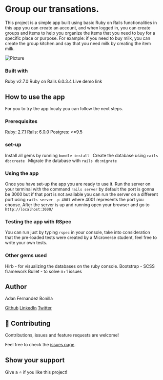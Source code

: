 # Group our transations.
This project is a simple app built using basic Ruby on Rails functionalities in this app you can create an account, and when logged in, you can create   groups and items to help you organize the items that you need to buy for a specific place or purpose.
For example: if you need to buy milk, you can create the group kitchen and say that you need milk by creating the item milk.

![Picture](app/assets/images/groups_page.jpg)

### Built with
Ruby v2.7.0
Ruby on Rails 6.0.3.4
Live demo link

## How to use the app
For you to try the app localy you can follow the next steps.

### Prerequisites
Ruby: 2.7.1
Rails: 6.0.0
Postgres: >=9.5
### set-up
Install all gems by running  `bundle install `
Create the database using `rails db:create `
Migrate the database with `rails db:migrate `
### Using the app
Once you have set-up the app you are ready to use it.
Run the server on your terminal with the command `rails server` by default the port is gonna be 3000 but if that port is not available you can run the server on a different port using `rails server -p 4001` where 4001 represents the port you choose.
After the server is up and running open your browser and go to `http://localhost:3000/`
### Testing the app with RSpec
You can run just by typing `rspec` in your console, take into consideration that the pre-loaded tests were created by a Microverse student, feel free to write your own tests.
### Other gems used
Hirb - for visualizing the databases on the ruby console.
Bootstrap - SCSS framework
Bullet - to solve n+1 issues

## Author
Adan Fernandez Bonilla

[Github](https://github.com/balerum03)
[LinkedIn](https://www.linkedin.com/in/adan-fernandez-bonilla/)
[Twitter](https://twitter.com/balerum03)

## 🤝 Contributing

Contributions, issues and feature requests are welcome!

Feel free to check the [issues page](issues/).

## Show your support

Give a ⭐️ if you like this project!
